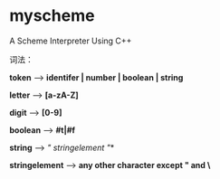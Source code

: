 # myscheme
A Scheme Interpreter Using C++

词法：

**token** ——> **identifer | number | boolean | string**

**letter** ——> **[a-zA-Z]**

**digit** ——> **[0-9]**

**boolean** ——> **#t|#f**

**string** ——> **" stringelement* "**

**stringelement** ——> **any other character except " and \\**
